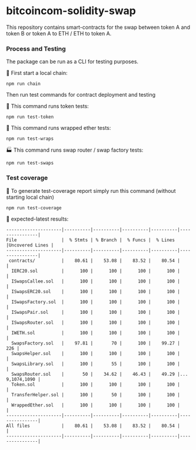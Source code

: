 # bitcoincom-solidity-swap

This repository contains smart-contracts for the swap between token A and token B or
token A to ETH / ETH to token A.


### Process and Testing

The package can be run as a CLI for testing purposes.

🔗 First start a local chain:

```
npm run chain
```

Then run test commands for contract deployment and testing


🚀 This command runs token tests:
```
npm run test-token
```


🌯 This command runs wrapped ether tests:
```
npm run test-wraps
```


🏭 This command runs swap router / swap factory tests:
```
npm run test-swaps
```

### Test coverage

🧪 To generate test-coverage report simply run this command (without starting local chain)

```
npm run test-coverage
```

🧪 expected-latest results:
```
---------------------|----------|----------|----------|----------|----------------|
File                 |  % Stmts | % Branch |  % Funcs |  % Lines |Uncovered Lines |
---------------------|----------|----------|----------|----------|----------------|
 contracts/          |    80.61 |    53.08 |    83.52 |    80.54 |                |
  IERC20.sol         |      100 |      100 |      100 |      100 |                |
  ISwapsCallee.sol   |      100 |      100 |      100 |      100 |                |
  ISwapsERC20.sol    |      100 |      100 |      100 |      100 |                |
  ISwapsFactory.sol  |      100 |      100 |      100 |      100 |                |
  ISwapsPair.sol     |      100 |      100 |      100 |      100 |                |
  ISwapsRouter.sol   |      100 |      100 |      100 |      100 |                |
  IWETH.sol          |      100 |      100 |      100 |      100 |                |
  SwapsFactory.sol   |    97.81 |       70 |      100 |    99.27 |            226 |
  SwapsHelper.sol    |      100 |      100 |      100 |      100 |                |
  SwapsLibrary.sol   |      100 |       55 |      100 |      100 |                |
  SwapsRouter.sol    |       50 |    34.62 |    46.43 |    49.29 |... 9,1074,1090 |
  Token.sol          |      100 |      100 |      100 |      100 |                |
  TransferHelper.sol |      100 |       50 |      100 |      100 |                |
  WrappedEther.sol   |      100 |      100 |      100 |      100 |                |
---------------------|----------|----------|----------|----------|----------------|
All files            |    80.61 |    53.08 |    83.52 |    80.54 |                |
---------------------|----------|----------|----------|----------|----------------|
```
